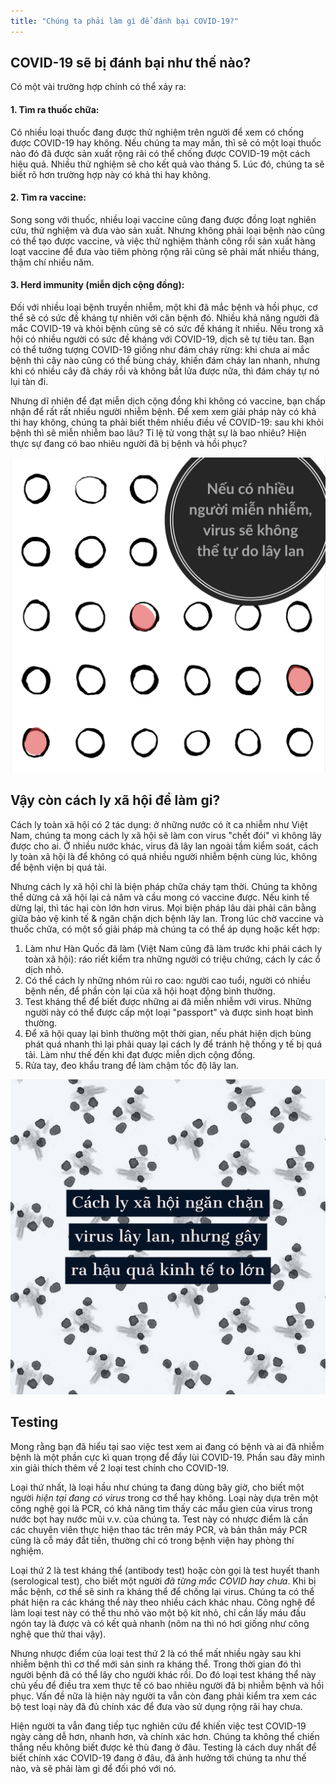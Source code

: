 ```yaml
---
title: "Chúng ta phải làm gì để đánh bại COVID-19?"
---
```


## COVID-19 sẽ bị đánh bại như thế nào?

Có một vài trường hợp chính có thể xảy ra:

#### 1. Tìm ra thuốc chữa:

Có nhiều loại thuốc đang được thử nghiệm trên người để xem có chống được COVID-19 hay không. Nếu chúng ta may mắn, thì sẽ có một loại thuốc nào đó đã được sản xuất rộng rãi có thể chống được COVID-19 một cách hiệu quả. Nhiều thử nghiệm sẽ cho kết quả vào tháng 5. Lúc đó, chúng ta sẽ biết rõ hơn trường hợp này có khả thi hay không.

#### 2. Tìm ra vaccine:

Song song với thuốc, nhiều loại vaccine cũng đang được đồng loạt nghiên cứu, thử nghiệm và đưa vào sản xuất. Nhưng không phải loại bệnh nào cũng có thể tạo được vaccine, và việc thử nghiệm thành công rồi sản xuất hàng loạt vaccine để đưa vào tiêm phòng rộng rãi cũng sẽ phải mất nhiều tháng, thậm chí nhiều năm.

#### 3. Herd immunity (miễn dịch cộng đồng):

Đối với nhiều loại bệnh truyền nhiễm, một khi đã mắc bệnh và hồi phục, cơ thể sẽ có sức đề kháng tự nhiên với căn bệnh đó. Nhiều khả năng người đã mắc COVID-19 và khỏi bệnh cũng sẽ có sức đề kháng ít nhiều. Nếu trong xã hội có nhiều người có sức đề kháng với COVID-19, dịch sẽ tự tiêu tan. Bạn có thể tưởng tượng COVID-19 giống như đám cháy rừng: khi chưa ai mắc bệnh thì cây nào cũng có thể bùng cháy, khiến đám cháy lan nhanh, nhưng khi có nhiều cây đã cháy rồi và không bắt lửa được nữa, thì đám cháy tự nó lụi tàn đi.

Nhưng dĩ nhiên để đạt miễn dịch cộng đồng khi không có vaccine, bạn chấp nhận để rất rất nhiều người nhiễm bệnh. Để xem xem giải pháp này có khả thi hay không, chúng ta phải biết thêm nhiều điều về COVID-19: sau khi khỏi bệnh thì sẽ miễn nhiễm bao lâu? Tỉ lệ tử vong thật sự là bao nhiêu? Hiện thực sự đang có bao nhiêu người đã bị bệnh và hồi phục?

![Miễn dịch cộng đồng có thể là kết quả của vaccine, hoặc của việc có rất nhiều người nhiễm bệnh](../images/herd_immunity.png)

## Vậy còn cách ly xã hội để làm gi?

Cách ly toàn xã hội có 2 tác dụng: ở những nước có ít ca nhiễm như Việt Nam, chúng ta mong cách ly xã hội sẽ làm con virus "chết đói" vì không lây được cho ai. Ở nhiều nước khác, virus đã lây lan ngoài tầm kiểm soát, cách ly toàn xã hội là để không có quá nhiều người nhiễm bệnh cùng lúc, không để bệnh viện bị quá tải.

Nhưng cách ly xã hội chỉ là biện pháp chữa cháy tạm thời. Chúng ta không thể dừng cả xã hội lại cả năm và cầu mong có vaccine được. Nếu kinh tế dừng lại, thì tác hại còn lớn hơn virus. Mọi biện pháp lâu dài phải cân bằng giữa bảo vệ kinh tế & ngăn chặn dịch bệnh lây lan. Trong lúc chờ vaccine và thuốc chữa, có một số giải pháp mà chúng ta có thể áp dụng hoặc kết hợp:

1. Làm như Hàn Quốc đã làm (Việt Nam cũng đã làm trước khi phải cách ly toàn xã hội): ráo riết kiểm tra những người có triệu chứng, cách ly các ổ dịch nhỏ.
2. Có thể cách ly những nhóm rủi ro cao: người cao tuổi, người có nhiều bệnh nền, để phần còn lại của xã hội hoạt động bình thường.
3. Test kháng thể để biết được những ai đã miễn nhiễm với virus. Những người này có thể được cấp một loại "passport" và được sinh hoạt bình thường.
4. Để xã hội quay lại bình thường một thời gian, nếu phát hiện dịch bùng phát quá nhanh thì lại phải quay lại cách ly để tránh hệ thống y tế bị quá tải. Làm như thế đến khi đạt được miễn dịch cộng đồng.
5. Rửa tay, đeo khẩu trang để làm chậm tốc độ lây lan.

![Cách ly xã hội là biện pháp mạnh, chỉ dùng khi không còn cách nào khác](../images/social_distancing.png)

## Testing

Mong rằng bạn đã hiểu tại sao việc test xem ai đang có bệnh và ai đã nhiễm bệnh là một phần cực kì quan trọng để đẩy lùi COVID-19. Phần sau đây mình xin giải thích thêm về 2 loại test chính cho COVID-19.

Loại thứ nhất, là loại hầu như chúng ta đang dùng bây giờ, cho biết một người _hiện tại đang có virus_ trong cơ thể hay không. Loại này dựa trên một công nghệ gọi là PCR, có khả năng tìm thấy các mẩu gien của virus trong nước bọt hay nước mũi v.v. của chúng ta. Test này có nhược điểm là cần các chuyên viên thực hiện thao tác trên máy PCR, và bản thân máy PCR cũng là cỗ máy đắt tiền, thường chỉ có trong bệnh viện hay phòng thí nghiệm.

Loại thứ 2 là test kháng thể (antibody test) hoặc còn gọi là test huyết thanh (serological test), cho biết một người _đã từng mắc COVID hay chưa_. Khi bị mắc bệnh, cơ thể sẽ sinh ra kháng thể để chống lại virus. Chúng ta có thể phát hiện ra các kháng thể này theo nhiều cách khác nhau. Công nghệ để làm loại test này có thể thu nhỏ vào một bộ kit nhỏ, chỉ cần lấy máu đầu ngón tay là được và có kết quả nhanh (nôm na thì nó hơi giống như công nghệ que thử thai vậy).

Nhưng nhược điểm của loại test thứ 2 là có thể mất nhiều ngày sau khi nhiễm bệnh thì cơ thể mới sản sinh ra kháng thể. Trong thời gian đó thì người bệnh đã có thể lây cho người khác rồi. Do đó loại test kháng thể này chủ yếu để điều tra xem thực tế có bao nhiêu người đã bị nhiễm bệnh và hồi phục. Vấn đề nữa là hiện này người ta vẫn còn đang phải kiểm tra xem các bộ test loại này đã đủ chính xác để đưa vào sử dụng rộng rãi hay chưa.

Hiện người ta vẫn đang tiếp tục nghiên cứu để khiến việc test COVID-19 ngày càng dễ hơn, nhanh hơn, và chính xác hơn. Chúng ta không thể chiến thắng nếu không biết được kẻ thù đang ở đâu. Testing là cách duy nhất để biết chính xác COVID-19 đang ở đâu, đã ảnh hưởng tới chúng ta như thế nào, và sẽ phải làm gì để đối phó với nó.
